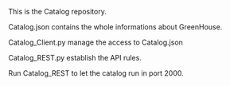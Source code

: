 This is the Catalog repository.

Catalog.json contains the whole informations about GreenHouse.

Catalog_Client.py manage the access to Catalog.json

Catalog_REST.py establish the API rules.

Run Catalog_REST to let the catalog run in port 2000.
